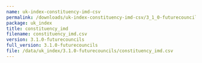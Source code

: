 ```yaml
---
name: uk-index-constituency-imd-csv
permalink: /downloads/uk-index-constituency-imd-csv/3_1_0-futurecouncils
package: uk_index
title: constituency_imd
filename: constituency_imd.csv
version: 3.1.0-futurecouncils
full_version: 3.1.0-futurecouncils
file: /data/uk_index/3.1.0-futurecouncils/constituency_imd.csv
---
```

